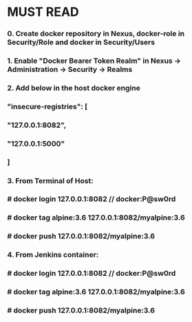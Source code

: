 # MUST READ

### 0. Create docker repository in Nexus, docker-role in Security/Role and docker in Security/Users
### 
### 1. Enable "Docker Bearer Token Realm" in Nexus -> Administration -> Security -> Realms
### 
### 2. Add below in the host docker engine
###
###    "insecure-registries": [
###      "127.0.0.1:8082",
###      "127.0.0.1:5000"
###    ]
### 
### 3. From Terminal of Host:
###     # docker login 127.0.0.1:8082 // docker:P@sw0rd
###     # docker tag alpine:3.6 127.0.0.1:8082/myalpine:3.6
###     # docker push 127.0.0.1:8082/myalpine:3.6
### 
### 4. From Jenkins container:
###     # docker login 127.0.0.1:8082 // docker:P@sw0rd
###     # docker tag alpine:3.6 127.0.0.1:8082/myalpine:3.6
###     # docker push 127.0.0.1:8082/myalpine:3.6
### 
